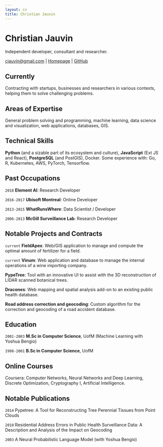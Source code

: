 ```yaml
---
layout: cv
title: Christian Jauvin
---
```

# Christian Jauvin
Independent developer, consultant and researcher.

<div id="webaddress">
    <a href="mailto:cjauvin@gmail.com">cjauvin@gmail.com</a> |
    <a href="https://cjauvin.github.io">Homepage</a> |
    <a href="https://github.com/cjauvin">GitHub</a>
</div>

## Currently

Contracting with startups, businesses and researchers in various contexts, helping them to solve challenging problems.

## Areas of Expertise

General problem solving and programming, machine learning, data science and visualization, web applications, databases, GIS.

## Technical Skills

__Python__ (and a sizable part of its ecosystem and culture), __JavaScript__ (Ext JS and React), __PostgreSQL__ (and PostGIS), Docker. Some experience with: Go, R, Kubernetes, AWS, PyTorch, Tensorflow.

## Past Occupations

`2018`
__Element AI__: Research Developer

`2016-2017`
__Ubisoft Montreal__: Online Developer

`2013-2015`
__WhatRunsWhere__: Data Scientist / Developer

`2006-2013`
__McGill Surveillance Lab__: Research Developer

## Notable Projects and Contracts

`current`
__FieldApex__: Web/GIS application to manage and compute the optimal amount of fertilizer for a field.

`current`
__Vinum__: Web application and database to manage the internal operations of a wine importing company.

__PypeTree__: Tool with an innovative UI to assist with the 3D reconstruction of LIDAR scanned botanical trees.

__Dracones__: Web mapping and spatial analysis add-on to an existing public health database.

__Road address correction and geocoding__: Custom algorithm for the correction and geocoding of a road accident database.

## Education

`2001-2003`
__M.Sc in Computer Science__, UofM (Machine Learning with Yoshua Bengio)

`1998-2001`
__B.Sc in Computer Science__, UofM

## Online Courses

Coursera: Computer Networks, Neural Networks and Deep Learning, Discrete Optimization, Cryptography I, Artificial Intelligence.

## Notable Publications

`2014`
Pypetree: A Tool for Reconstructing Tree Perennial Tissues from Point Clouds

`2010`
Residential Address Errors in Public Health Surveillance Data: A Description and Analysis of the Impact on Geocoding

`2003`
A Neural Probabilistic Language Model (with Yoshua Bengio)


<!-- ### Footer

Last updated: January 2020 -->
